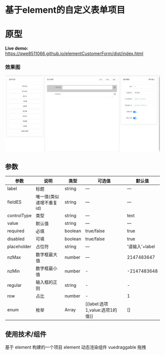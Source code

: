 # 基于element的自定义表单项目

# 原型 
**Live demo:** https://qwe8511066.github.io/elementCustomerForm/dist/index.html


### 效果图
![router-tree](https://github.com/qwe8511066/elementCustomerForm/blob/master/public/images/effectPicture.gif?raw=true)<br>

## 参数
| 参数      | 说明    | 类型      | 可选值       | 默认值   |
|---------- |-------- |---------- |-------------  |-------- |
| label     | 标题    | string    | — | —  |
| fieldES     | 唯一值(类似递增不重复id)    | string    | — | —  |
| controlType     |  类型    | string    | — | text  |
| value     | 默认值    | string    | — | —  |
| required     | 必填    | boolean    | true/false | true  |
| disabled     | 可填    | boolean    | true/false | true  |
| placeholder     | 占位符    | string    | — |  '请输入'+label |
| nzMax     | 数字框最大值    | number    | — |  2147483647 |
| nzMin | 数字框最小值    | number    | - |  -2147483648 |
| regular     | 输入框的正则   | string    | - |  - |
| row     | 占比   | number    | - |  1 |
| enum     | 枚举    | Array    | [{label:选项1,value:选项1的值}] |  [] |

## 使用技术/组件
基于 element 构建的一个项目
element 动态渲染组件
vuedraggable 拖拽